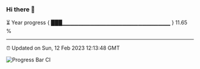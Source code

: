 ### Hi there 👋

⏳ Year progress { ███▁▁▁▁▁▁▁▁▁▁▁▁▁▁▁▁▁▁▁▁▁▁▁▁▁▁▁ } 11.65 %

---

⏰ Updated on Sun, 12 Feb 2023 12:13:48 GMT

![Progress Bar CI](https://github.com/Shyam-Makwana/GitHub-Actions-Demo/workflows/Progress%20Bar%20CI/badge.svg)
